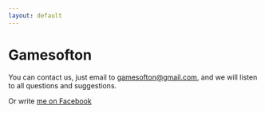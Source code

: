 ```yaml
---
layout: default
---
```


# Gamesofton

You can contact us, just email to <a href="mailto:gamesofton@gmail.com">gamesofton@gmail.com</a>, and we will listen to all questions and suggestions.

Or write <a href="https://www.facebook.com/nulleof">me on Facebook</a>